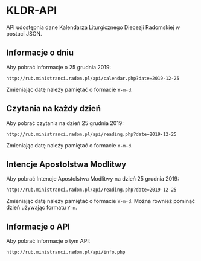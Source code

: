 # KLDR-API
API udostępnia dane Kalendarza Liturgicznego Diecezji Radomskiej w postaci JSON.

## Informacje o dniu
Aby pobrać informacje o 25 grudnia 2019:

    http://rub.ministranci.radom.pl/api/calendar.php?date=2019-12-25
    
Zmieniając datę należy pamiętać o formacie `Y-m-d`.

## Czytania na każdy dzień
Aby pobrać czytania na dzień 25 grudnia 2019:

    http://rub.ministranci.radom.pl/api/reading.php?date=2019-12-25
    
Zmieniając datę należy pamiętać o formacie `Y-m-d`.

## Intencje Apostolstwa Modlitwy
Aby pobrać Intencje Apostolstwa Modlitwy na dzień 25 grudnia 2019:

    http://rub.ministranci.radom.pl/api/reading.php?date=2019-12-25
    
Zmieniając datę należy pamiętać o formacie `Y-m-d`.
Można również pominąć dzień używając formatu `Y-m`.

## Informacje o API
Aby pobrać informacje o tym API:

    http://rub.ministranci.radom.pl/api/info.php
